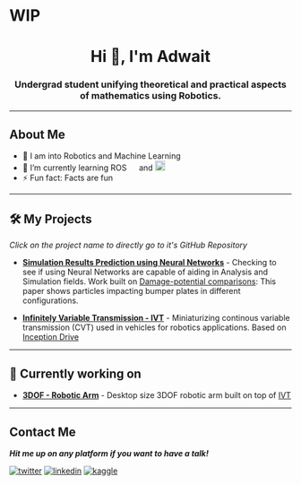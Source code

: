 # WIP
<h1 align="center">Hi 👋, I'm Adwait</h1>
<h3 align="center">Undergrad student unifying theoretical and practical aspects of mathematics using Robotics.</h3>

---
## About Me
- 🔭 I am into Robotics and Machine Learning 
- 🌱 I’m currently learning ROS <img height="14" width="14" src="https://cdn.simpleicons.org/ros" /> and <img height="18" width="18" src="https://cdn.simpleicons.org/rust" />
- ⚡ Fun fact: Facts are fun
<!-- - 👯 I’m looking to collaborate on -->

---

## 🛠 My Projects

*Click on the project name to directly go to it's GitHub Repository*

- **[Simulation Results Prediction using Neural Networks](https://github.com/AZarbade/Simulation_Prediction_ANN)** - Checking to see if using Neural Networks are capable of aiding in Analysis and Simulation fields. Work built on [Damage-potential comparisons](https://www.sciencedirect.com/science/article/abs/pii/S0734743X06001965): This paper shows particles impacting bumper plates in different configurations.

- **[Infinitely Variable Transmission - IVT](https://github.com/AZarbade/infinitelyVariableTransmission_IVT)** - Miniaturizing continous variable transmission (CVT) used in vehicles for robotics applications. Based on [Inception Drive](https://spectrum.ieee.org/inception-drive-a-compact-infinitely-variable-transmission-for-robotics)

---

## 💪 Currently working on

- **[3DOF - Robotic Arm](LINK)** - Desktop size 3DOF robotic arm built on top of [IVT](https://github.com/AZarbade/infinitelyVariableTransmission_IVT)

---
## Contact Me

***Hit me up on any platform if you want to have a talk!***

<a href="mailto:anzarbade@gmail.com" target="_blank"><img src="https://img.shields.io/badge/Gmail-D14836?style=for-the-badge&logo=gmail&logoColor=white" alt="twitter"></a>
<a href="https://www.linkedin.com/in/adwait-zarbade-5a9a40210/" target="_blank"><img src="https://img.shields.io/badge/LinkedIn-0077B5?style=for-the-badge&logo=linkedin&logoColor=white" alt="linkedin"></a>
<a href="https://www.kaggle.com/adwaitzarbade" target="_blank"><img src="https://img.shields.io/badge/Kaggle-20BEFF?style=for-the-badge&logo=Kaggle&logoColor=white" alt="kaggle"></a>
